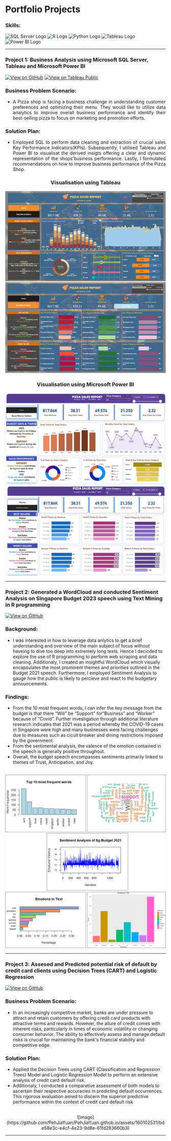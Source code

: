# Portfolio Projects

### Skills:
![SQL Server Logo](https://img.shields.io/badge/SQL_Server-CC2927?logo=Microsoft-SQL-Server&logoColor=white)
![R Logo](https://img.shields.io/badge/R-276DC3?logo=R&logoColor=white)
![Python Logo](https://img.shields.io/badge/Python-3776AB?logo=Python&logoColor=white)
![Tableau Logo](https://img.shields.io/badge/Tableau-E97627?logo=Tableau&logoColor=white)
![Power BI Logo](https://img.shields.io/badge/Power_BI-E8AB00?logo=Power-BI&logoColor=white)

---

### Project 1: Business Analysis using Microsoft SQL Server, Tableau and Microsoft Power BI

[![View on GitHub](https://img.shields.io/badge/GitHub-View_on_GitHub-blue?logo=GitHub)](https://github.com/PehJiaYuan/Pizza-Sales-Analysis)
[![View on Tableau Public](https://img.shields.io/badge/Tableau_Public-View_on_Tableau_Public-blue?logo=Tableau)](https://public.tableau.com/app/profile/peh.jia.yuan/vizzes)

<div style="text-align: justify"> 

### Business Problem Scenario:
  + A Pizza shop is facing a business challenge in understanding customer preferences and optimizing their menu. They would like to utilize data analytics to improve overall business performance and identify their best-selling pizza to focus on marketing and promotion efforts.

### Solution Plan:
  + Employed SQL to perform data cleaning and extraction of crucial sales Key Performance Indicators(KPIs). Subsequently, I utilised Tableau and Power BI to visualisat the derived insigts offering a clear and dynamic representation of the shops'business performance. Lastly, I formulated recommendations on how to improve business performance of the Pizza Shop.  </div>


<div align="center">

### Visualisation using Tableau

</div>

<center><img src="images/pizza_tableau_home.png"/></center>
<center><img src="images/pizza_tableau_best_worst_sellers.png"/></center>

<div align="center">

### Visualisation using Microsoft Power BI

</div>

<center><img src="images/powerbi_home.png"/></center>
<center><img src="images/powerbi_best_worst_sellers.png"/></center>

---
### Project 2: Generated a WordCloud and conducted Sentiment Analysis on Singapore Budget 2023 speech using Text Mining in R programming

[![View on GitHub](https://img.shields.io/badge/GitHub-View_on_GitHub-blue?logo=GitHub)](https://github.com/PehJiaYuan/WordCloud-and-SentimentAnalysis-Using-R-Programming)

### Background:
  + I was interested in how to leverage data anlytics to get a brief understanding and overview of the main subject of focus without haveing to dive too deep into extremely long texts. Hence I decicded to explore the use of R programming to perform web scraping and data cleaning. Additionaly, I created an insightful WordCloud which visually encapsulates the most prominent themes and priorities outlined in the Budget 2021 speech. Furthermore, I employed Sentiment Analysis to gauge how the public is likely to percieve and react to the budgetary announcements.</div> 

### Findings:
  + From the 10 most frequent words, I can infer the key message from the budget is that there “Will” be “Support” for“Business” and “Worker” because of “Covid”. Further investigation through additional literature research indicates that 2021 was a period whereby the COVID-19 cases  in Singapore were high and many businesses were facing challenges due to measures such as cicuit breaker and dining restrictions imposed by the government.
  + From the sentimental analysis, the valence of the emotion contained in the speech is generally positive throughout.
  + Overall, the budget speech encompasses sentiments primarily linked to themes of Trust, Anticipation, and Joy.

<br>

<center><img src="images/wrd_cloud_plots.png"/></center>
<center><img src="images/senti_plots.png"/></center>

---
### Project 3: Assesed and Predicted potential risk of default by credit card clients using Decision Trees (CART) and Logistic Regression

[![View on GitHub](https://img.shields.io/badge/GitHub-View_on_GitHub-blue?logo=GitHub)](https://github.com/PehJiaYuan/Credit-Card-Default-Analysis-and-Prediction-using-R-programming)

### Business Problem Scenario:
  + In an increasingly competitive market, banks are under pressure to attract and retain customers by offering credit card products with attractive terms and rewards. However, the allure of credit comes with inherent risks, particularly in times of economic volatility or changing consumer behavior. The ability to effectively assess and manage default risks is crucial for maintaining the bank's financial stability and competitive edge.

### Solution Plan:
  + Applied the Decision Trees using CART (Classification and Regression Trees) Model and Logistic Regression Model to perform an extensive analysis of credit card default risk.
  + Additionaly, I conducted a comparative assessment of both models to ascertain their respective accuracies in predicting default occurrences. This rigorous evaluation aimed to discern the superior predictive performance within the context of credit card default risk</div>

<br>
<center>![image](https://github.com/PehJiaYuan/PehJiaYuan.github.io/assets/160102531/bde58e3c-e4cf-4e23-9d8e-61fd283660b3)</center>

---


